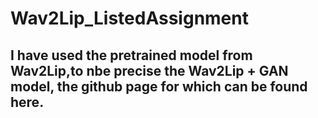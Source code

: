 # Wav2Lip_ListedAssignment
## I have used the pretrained model from Wav2Lip,to nbe precise the Wav2Lip + GAN model, the github page for which can be found here.
